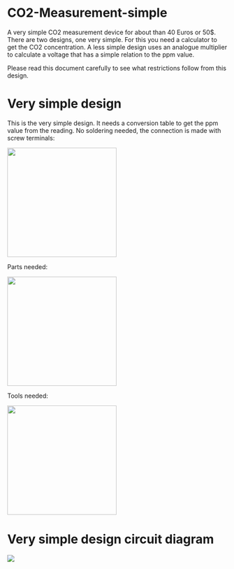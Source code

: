 # CO2-Measurement-simple

A very simple CO2 measurement device for about than 40 Euros or 50$. 
There are two designs, one very simple. For this you need a calculator to get the CO2 concentration.
A less simple design uses an analogue multiplier to calculate a voltage that has a simple relation to the ppm value.

Please read this document carefully to see what restrictions follow from this design.

# Very simple design

This is the very simple design. It needs a conversion table to get the ppm value from the reading. No soldering needed, the connection is made with screw terminals:

<img src="../../../raw/master/CO2Monitor2/VerySimpleCO2MeasurementFinishedTopWithScala.JPG" width="250">

Parts needed:

<img src="../../../raw/master/CO2Monitor2/PartsVerySimpleCO2Measurement.JPG" width="250">

Tools needed:

<img src="../../../raw/master/CO2Monitor2/ToolsVerySimpleCO2Measurement.JPG" width="250">

# Very simple design circuit diagram

<img src="../../../raw/master/CO2Monitor2/VerySimpleCO2Measurement.png">
